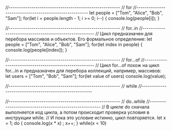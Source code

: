 //------------------------------------------------------ // for //------------------------------------------------------
let people = ["Tom", "Alice", "Bob", "Sam"]; for(let i = people.length - 1; i >= 0; i--) { console.log(people[i]); }

//------------------------------------------------------ // for..in
//------------------------------------------------------ // Цикл предназначен для перебора массивов и объектов. Его
формальное определение:
let people = ["Tom", "Alice", "Bob", "Sam"]; for(let index in people) { console.log(people[index]); }

//------------------------------------------------------ // for...of
//------------------------------------------------------ // Цикл for...of похож на цикл for...in и предназначен для
перебора коллекций, например, массивов:
let users = ["Tom", "Bob", "Sam"]; for(let value of users) console.log(value);

//------------------------------------------------------ // while
//------------------------------------------------------

//------------------------------------------------------ // do..while
//------------------------------------------------------ // В цикле do сначала выполняется код цикла, а потом происходит
проверка условия в инструкции while. // И пока это условие истинно, цикл повторяется. let x = 1; do { console.log(x * x)
; x++; } while(x < 10)











